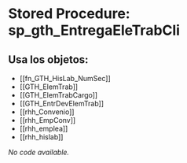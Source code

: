# Stored Procedure: sp_gth_EntregaEleTrabCli

## Usa los objetos:
- [[fn_GTH_HisLab_NumSec]]
- [[GTH_ElemTrab]]
- [[GTH_ElemTrabCargo]]
- [[GTH_EntrDevElemTrab]]
- [[rhh_Convenio]]
- [[rhh_EmpConv]]
- [[rhh_emplea]]
- [[rhh_hislab]]

*No code available.*
